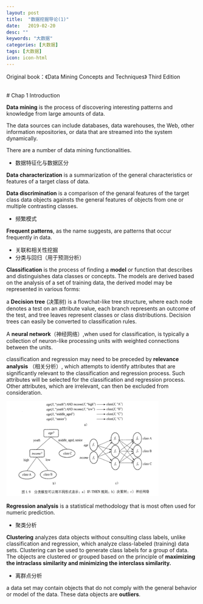 ```yaml
---
layout: post
title:  "数据挖掘导论(1)"
date:   2019-02-20
desc: ""
keywords: "大数据"
categories: [大数据]
tags: [大数据]
icon: icon-html
---
```


Original book：《Data Mining Concepts and Techniques》 Third Edition

<br />
# Chap 1 Introduction
<br />

**Data mining** is the process of discovering interesting patterns and knowledge from large amounts of data.

The data sources can include databases, data warehouses, the Web, other information repositories, or data that are streamed into the system dynamically.

There are a number of data mining functionalities.

+ 数据特征化与数据区分

**Data characterization** is a summarization of the general characteristics or features of a target class of data.

**Data discrimination** is a comparison of the genaral features of the target class data objects againsts the general features of objects from one or multiple contrasting classes.

+ 频繁模式

**Frequent patterns**, as the name suggests, are patterns that occur frequently in data.

+ 关联和相关性挖掘
+ 分类与回归（用于预测分析）

**Classification** is the process of finding a **model** or function that describes and distinguishes data classes or concepts. The models are derived based on the analysis of a set of training data, the derived model may be represented in various forms:

a **Decision tree** (决策树) is a flowchat-like tree structure, where each node denotes a test on an attribute value, each branch represents an outcome of the test, and tree leaves represent classes or class distributions. Decision trees can easily be converted to classification rules.

A **neural network**（神经网络）,when used for classification, is typically a collection of neuron-like processing units with weighted connections between the units.

classification and regression may need to be preceded by **relevance analysis** （相关分析）, which attempts to identify attributes that are significantly relevant to the classification and regression process. Such attributes will be selected for the classification and regression process. Other attributes, which are irrelevant, can then be excluded from consideration.

<img src="https://raw.githubusercontent.com/Tianye-Zheng/Tianye-Zheng.github.io/master/PostPictures/2019-02-18/dm1.png" width = "400" height =
"250"/>

**Regression analysis** is a statistical methodology that is most often used for numeric prediction.

+ 聚类分析

**Clustering** analyzes data objects without consulting class labels, unlike classification and regression, which analyze class-labeled (training) data sets. Clustering can be used to generate class labels for a group of data. The objects are clustered or grouped based on the principle of **maximizing the intraclass similarity and minimizing the interclass similarity.**

+ 离群点分析

a data set may contain objects that do not comply with the general behavior or model of the data. These data objects are **outliers**.